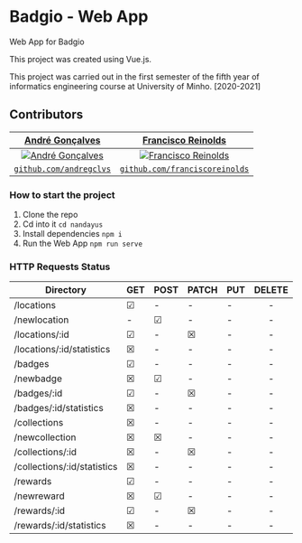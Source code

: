 # Badgio - Web App

Web App for Badgio

This project was created using Vue.js.

This project was carried out in the first semester of the fifth year of informatics engineering course at University of Minho. [2020-2021]

## Contributors
| <a href="https://github.com/andregclvs" target="_blank">**André Gonçalves**</a> | <a href="https://github.com/franciscoreinolds" target="_blank">**Francisco Reinolds**</a> |
| :---: | :---:|
| [![André Gonçalves](https://avatars3.githubusercontent.com/u/36642422?s=300&u=49eea4dafbe8e2404bfabaeaea686eb835b59f1d&v=4)](https://github.com/andregclvs) | [![Francisco Reinolds](https://avatars0.githubusercontent.com/u/36642413?s=300&u=09a99a4bfd10c305767fa7ea666c6859231c3fd8&v=4)](https://github.com/franciscoreinolds) |
| <a href="https://github.com/andregclvs" target="_blank">`github.com/andregclvs`</a> | <a href="https://github.com/franciscoreinolds" target="_blank">`github.com/franciscoreinolds`</a> |

### How to start the project

1. Clone the repo
2. Cd into it `cd nandayus`
3. Install dependencies `npm i`
4. Run the Web App `npm run serve`

### HTTP Requests Status


| Directory                  |      GET      |     POST      |     PATCH     |      PUT      |     DELETE    |
| -------------------------- | ------------- | ------------- | ------------- | ------------- |:-------------:|
| /locations                 |   &#x2611;    |       -       |       -       |       -       |       -       |
| /newlocation               |       -       |   &#x2611;    |       -       |       -       |       -       |
| /locations/:id             |   &#x2611;    |       -       |   &#x2612;    |       -       |       -       |
| /locations/:id/statistics  |   &#x2612;    |       -       |       -       |       -       |       -       |
| /badges                    |   &#x2611;    |       -       |       -       |       -       |       -       |
| /newbadge                  |   &#x2612;    |   &#x2611;    |       -       |       -       |       -       |
| /badges/:id                |   &#x2611;    |       -       |   &#x2612;    |       -       |       -       |
| /badges/:id/statistics     |   &#x2612;    |       -       |       -       |       -       |       -       |
| /collections               |   &#x2612;    |       -       |       -       |       -       |       -       |
| /newcollection             |   &#x2612;    |   &#x2612;    |       -       |       -       |       -       |
| /collections/:id           |   &#x2612;    |       -       |   &#x2612;    |       -       |       -       |
| /collections/:id/statistics|   &#x2612;    |       -       |       -       |       -       |       -       |
| /rewards                   |   &#x2611;    |       -       |       -       |       -       |       -       |
| /newreward                 |   &#x2612;    |   &#x2611;    |       -       |       -       |       -       |
| /rewards/:id               |   &#x2611;    |       -       |   &#x2612;    |       -       |       -       |
| /rewards/:id/statistics    |   &#x2612;    |       -       |       -       |       -       |       -       |